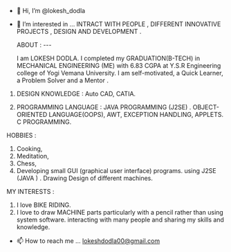 - 👋 Hi, I’m @lokesh_dodla
- 👀 I’m interested in ... INTRACT WITH PEOPLE , DIFFERENT INNOVATIVE PROJECTS , DESIGN AND DEVELOPMENT .

     ABOUT : ---
      
     I am LOKESH DODLA. I completed my GRADUATION(B-TECH) in MECHANICAL ENGINEERING (ME) with 6.83 CGPA at Y.S.R Engineering college of Yogi Vemana University.
I am self-motivated, a Quick Learner, a Problem Solver and a Mentor .


1) DESIGN KNOWLEDGE :
       Auto CAD, CATIA.

2) PROGRAMMING LANGUAGE :
       JAVA PROGRAMMING (J2SE) .
       OBJECT-ORIENTED LANGUAGE(OOPS),
       AWT,  EXCEPTION HANDLING, APPLETS.
       C PROGRAMMING.

HOBBIES :
1) Cooking,
2) Meditation,
3) Chess,
4) Developing small GUI (graphical user interface)  programs. using J2SE (JAVA ) .
   Drawing Design of different machines.

MY INTERESTS : 
1) I love BIKE RIDING.
2) I love to draw MACHINE parts particularly with a pencil rather than using system software.
 interacting with many people and sharing my skills and knowledge.

      
      
- 📫 How to reach me ...  lokeshdodla00@gmail.com 

<!---
lokeshdodla/lokeshdodla is a ✨ special ✨ repository because its `README.md` (this file) appears on your GitHub profile.
You can click the Preview link to take a look at your changes.
--->
